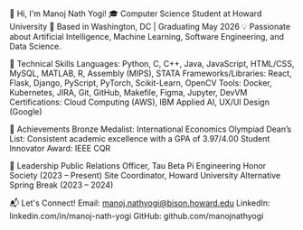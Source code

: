 👋 Hi, I'm Manoj Nath Yogi!
🎓 Computer Science Student at Howard University
📍 Based in Washington, DC | Graduating May 2026
💡 Passionate about Artificial Intelligence, Machine Learning, Software Engineering, and Data Science.

🔧 Technical Skills
Languages: Python, C, C++, Java, JavaScript, HTML/CSS, MySQL, MATLAB, R, Assembly (MIPS), STATA
Frameworks/Libraries: React, Flask, Django, PyScript, PyTorch, Scikit-Learn, OpenCV
Tools: Docker, Kubernetes, JIRA, Git, GitHub, Makefile, Figma, Jupyter, DevVM
Certifications: Cloud Computing (AWS), IBM Applied AI, UX/UI Design (Google)

🌟 Achievements
Bronze Medalist: International Economics Olympiad
Dean’s List: Consistent academic excellence with a GPA of 3.97/4.00
Student Innovator Award: IEEE CQR

🏅 Leadership
Public Relations Officer, Tau Beta Pi Engineering Honor Society (2023 – Present)
Site Coordinator, Howard University Alternative Spring Break (2023 – 2024)

📬 Let's Connect!
Email: manoj.nathyogi@bison.howard.edu
LinkedIn: linkedin.com/in/manoj-nath-yogi
GitHub: github.com/manojnathyogi
<!---
manojnathyogi/manojnathyogi is a ✨ special ✨ repository because its `README.md` (this file) appears on your GitHub profile.
You can click the Preview link to take a look at your changes.
--->
